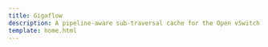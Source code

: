 ```yaml
---
title: Gigaflow
description: A pipeline-aware sub-traversal cache for the Open vSwitch
template: home.html
---
```

